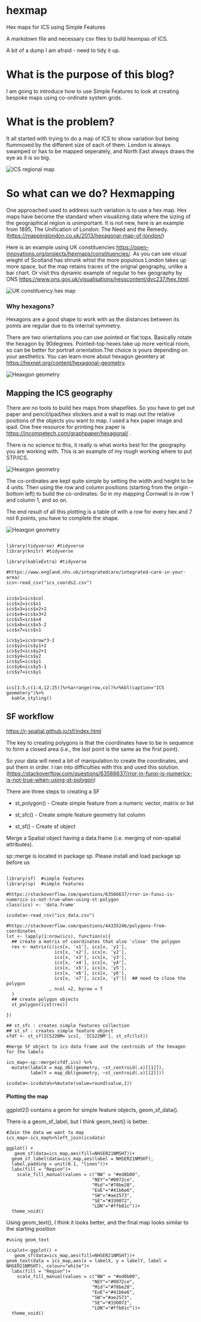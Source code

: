 # hexmap
Hex maps for ICS using Simple Features

A markdown file and necessary csv files to build hexmpas of ICS. 

A bit of a dump I am afraid  - need to tidy it up.

# What is the purpose of this blog? 

I am going to introduce how to use Simple Features to look at creating bespoke maps using co-ordinate system grids. 


# What is the problem? 

It all started with trying to do a map of ICS to show variation but being flummoxed by the different size of each of them. London is always swamped or has to be mapped seperately, and North East always draws the eye as it is so big.

![ICS regional map](3039386_regions_980766.png)

# So what can we do?  Hexmapping

One approached used to address such variation is to use a hex map. Hex maps have become the standard when visualizing data where the sizing of the geographical region is unimportant. It is not new, here is an example from 1895, The Unification of London: The Need and the Remedy. (https://mappinglondon.co.uk/2013/hexagonal-map-of-london/)

Here is an example using UK constituencies <https://open-innovations.org/projects/hexmaps/constituencies/>.  As you can see visual wieght of Scotland has shrunk whist the more populous London takes up more space, but the map retains traces of the orignal geography, unlike a bar chart. Or visit this dynamic example of regular to hex geography by ONS https://www.ons.gov.uk/visualisations/nesscontent/dvc237/hex.html.

![UK constituency hex map](map.svg)
  
### Why hexagons? 


Hexagons are a good shape to work with as the distances between its points are regular due to its internal symmetry.

There are two orientations you can use pointed or flat tops. Basically rotate the hexagon by 90degrees. Pointed-top hexes take up more vertical room, so can be better for portrait orientation.The choice is yours depending on your aesthetics. You can learn more about hexagon geomtery at https://hexnet.org/content/hexagonal-geometry.

![Heaxgon geometry](hexgeomRW.png)
  
## Mapping the ICS geography

There are no tools to build hex maps from shapefiles. So you have to get out paper and pencil/ipad/hex stickers and a wall to map out the relative positions of the objects you want to map. I used a hex paper image and ipad. One free resource for printing hex paper is https://incompetech.com/graphpaper/hexagonal/ . 

There is no science to this, it really is what works best for the geography you are working with.  This is an example of my rough working where to put STP/ICS.   
   
![Heaxgon geometry](hexworking.png)
      
The co-ordinates are kept quite simple by setting the width and height to be 4 units. Then using the row and column positions (starting from the origin - bottom left) to build the co-ordinates. So in my mapping Cornwall is in row 1 and column 1, and so on.  

The end result of all this plotting is a table of with a row for every hex and 7 not 6 points, you have to complete the shape.

![Heaxgon geometry](hexcoords.png)   
 
 
```{r ics polygons, results='asis', echo=TRUE}

library(tidyverse) #tidyverse
library(knitr) #tidyverse

library(kableExtra) #tidyverse

#https://www.england.nhs.uk/integratedcare/integrated-care-in-your-area/
ics<-read_csv("ics_coords2.csv")


ics$x1=ics$col
ics$x2=ics$x1
ics$x3=ics$x2+2
ics$x4=ics$x3+2
ics$x5=ics$x4
ics$x6=ics$x5-2
ics$x7=ics$x1

ics$y1=ics$row*3-2
ics$y2=ics$y1+2
ics$y3=ics$y2+1
ics$y4=ics$y2
ics$y5=ics$y1
ics$y6=ics$y5-1
ics$y7=ics$y1


ics[1:5,c(1:4,12:25)]%>%arrange(row,col)%>%kbl(caption="ICS geometery")%>%
  kable_styling()

```



## SF workflow


<https://r-spatial.github.io/sf/index.html>

The key to creating polygons is that the coordinates have to be in sequence to form a closed area (i.e., the last point is the same as the first point).

So your data will need a bit of manipulation to create the coordinates, and put them in order. I ran into difficulties with this and used this solution. (<https://stackoverflow.com/questions/63566637/rror-in-funxi-is-numericx-is-not-true-when-using-st-polygon>)

There are three steps to creating a SF

-   st_polygon() - Create simple feature from a numeric vector, matrix or list

-   st_sfc() - Create simple feature geometry list column

-   st_sf() - Create sf object

Merge a Spatial object having a data.frame (i.e. merging of non-spatial attributes).

sp::merge is located in package sp. Please install and load package sp before us

```{r data entry, echo=TRUE}

library(sf)  #simple features
library(sp)  #simple features

#https://stackoverflow.com/questions/63566637/rror-in-funxi-is-numericx-is-not-true-when-using-st-polygon
class(ics) <- 'data.frame'

icsdata<-read_csv("ics_data.csv")

#https://stackoverflow.com/questions/44335246/polygons-from-coordinates
lst <- lapply(1:nrow(ics), function(x){
  ## create a matrix of coordinates that also 'close' the polygon
  res <- matrix(c(ics[x, 'x1'], ics[x, 'y1'],
                  ics[x, 'x2'], ics[x, 'y2'],
                  ics[x, 'x3'], ics[x, 'y3'],
                  ics[x, 'x4'], ics[x, 'y4'],
                  ics[x, 'x5'], ics[x, 'y5'],
                  ics[x, 'x6'], ics[x, 'y6'],
                  ics[x, 'x7'], ics[x, 'y7'])  ## need to close the polygon
                , ncol =2, byrow = T
  )
  ## create polygon objects
  st_polygon(list(res))
  
})

## st_sfc : creates simple features collection
## st_sf : creates simple feature object
sfdf <- st_sf(ICS22NM= ics[, 'ICS22NM'], st_sfc(lst))

#merge SF object to ics data frame and the centroids of the hexagon for the labels

ics_map<-sp::merge(sfdf,ics) %>% 
  mutate(labelX = map_dbl(geometry, ~st_centroid(.x)[[1]]),
         labelY = map_dbl(geometry, ~st_centroid(.x)[[2]]))

icsdata<-icsdata%>%mutate(value=round(value,1))
```
 
#### Plotting the map

ggplot2() contains a geom for simple feature objects, geom_sf_data().

There is a geom_sf_label, but I think geom_text() is better.

```{r produce map,fig.align="center", echo=TRUE}
#Join the data we want to map 
ics_map<-ics_map%>%left_join(icsdata)

ggplot() +
   geom_sf(data=ics_map,aes(fill=NHSER21NMSHT))+
  geom_sf_label(data=ics_map,aes(label = NHSER21NMSHT),
  label.padding = unit(0.1, "lines"))+
  labs(fill = "Region")+
    scale_fill_manual(values = c("NW" = "#ed8b00",
                                "NEY"="#0072ce",
                                "Mid"="#78be20",
                                "EoE"="#41b6e6",
                                "SW"="#ae2573",
                                "SE"="#330072",
                                "LDN"="#ffb81c"))+
  theme_void()

```

Using geom_text(), I think it looks better, and the final map looks similar to the starting position

```{r produce map2, echo=TRUE}
#using geom_text

icsplot<-ggplot() +
   geom_sf(data=ics_map,aes(fill=NHSER21NMSHT))+
geom_text(data = ics_map,aes(x = labelX, y = labelY, label = NHSER21NMSHT), colour="white")+
  labs(fill = "Region")+
    scale_fill_manual(values = c("NW" = "#ed8b00",
                                "NEY"="#0072ce",
                                "Mid"="#78be20",
                                "EoE"="#41b6e6",
                                "SW"="#ae2573",
                                "SE"="#330072",
                                "LDN"="#ffb81c"))+
  theme_void()

```
